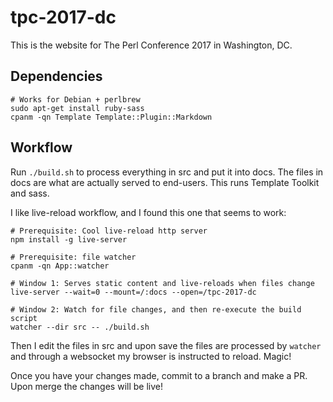 # tpc-2017-dc

This is the website for The Perl Conference 2017 in Washington, DC.

## Dependencies

    # Works for Debian + perlbrew
    sudo apt-get install ruby-sass
    cpanm -qn Template Template::Plugin::Markdown

## Workflow

Run `./build.sh` to process everything in src and put it into docs. The files
in docs are what are actually served to end-users. This runs Template Toolkit
and sass.

I like live-reload workflow, and I found this one that seems to work:

    # Prerequisite: Cool live-reload http server
    npm install -g live-server

    # Prerequisite: file watcher
    cpanm -qn App::watcher

    # Window 1: Serves static content and live-reloads when files change
    live-server --wait=0 --mount=/:docs --open=/tpc-2017-dc

    # Window 2: Watch for file changes, and then re-execute the build script
    watcher --dir src -- ./build.sh

Then I edit the files in src and upon save the files are processed by `watcher`
and through a websocket my browser is instructed to reload. Magic!

Once you have your changes made, commit to a branch and make a PR. Upon merge
the changes will be live!

